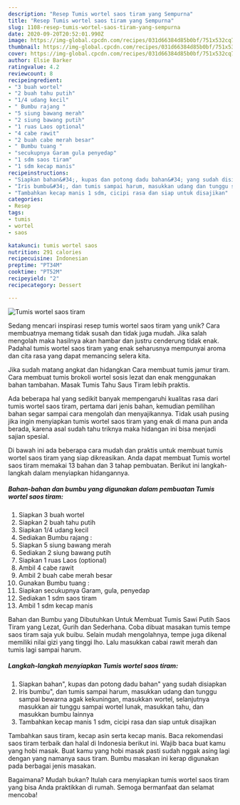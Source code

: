 ```yaml
---
description: "Resep Tumis wortel saos tiram yang Sempurna"
title: "Resep Tumis wortel saos tiram yang Sempurna"
slug: 1108-resep-tumis-wortel-saos-tiram-yang-sempurna
date: 2020-09-20T20:52:01.990Z
image: https://img-global.cpcdn.com/recipes/031d66384d85b0bf/751x532cq70/tumis-wortel-saos-tiram-foto-resep-utama.jpg
thumbnail: https://img-global.cpcdn.com/recipes/031d66384d85b0bf/751x532cq70/tumis-wortel-saos-tiram-foto-resep-utama.jpg
cover: https://img-global.cpcdn.com/recipes/031d66384d85b0bf/751x532cq70/tumis-wortel-saos-tiram-foto-resep-utama.jpg
author: Elsie Barker
ratingvalue: 4.2
reviewcount: 8
recipeingredient:
- "3 buah wortel"
- "2 buah tahu putih"
- "1/4 udang kecil"
- " Bumbu rajang "
- "5 siung bawang merah"
- "2 siung bawang putih"
- "1 ruas Laos optional"
- "4 cabe rawit"
- "2 buah cabe merah besar"
- " Bumbu tuang "
- "secukupnya Garam gula penyedap"
- "1 sdm saos tiram"
- "1 sdm kecap manis"
recipeinstructions:
- "Siapkan bahan&#34;, kupas dan potong dadu bahan&#34; yang sudah disiapkan"
- "Iris bumbu&#34;, dan tumis sampai harum, masukkan udang dan tunggu sampai bewarna agak kekuningan, masukkan wortel, selanjutnya masukkan air tunggu sampai wortel lunak, masukkan tahu, dan masukkan bumbu lainnya"
- "Tambahkan kecap manis 1 sdm, cicipi rasa dan siap untuk disajikan"
categories:
- Resep
tags:
- tumis
- wortel
- saos

katakunci: tumis wortel saos 
nutrition: 291 calories
recipecuisine: Indonesian
preptime: "PT34M"
cooktime: "PT52M"
recipeyield: "2"
recipecategory: Dessert

---
```



![Tumis wortel saos tiram](https://img-global.cpcdn.com/recipes/031d66384d85b0bf/751x532cq70/tumis-wortel-saos-tiram-foto-resep-utama.jpg)

Sedang mencari inspirasi resep tumis wortel saos tiram yang unik? Cara membuatnya memang tidak susah dan tidak juga mudah. Jika salah mengolah maka hasilnya akan hambar dan justru cenderung tidak enak. Padahal tumis wortel saos tiram yang enak seharusnya mempunyai aroma dan cita rasa yang dapat memancing selera kita.

Jika sudah matang angkat dan hidangkan Cara membuat tumis jamur tiram. Cara membuat tumis brokoli wortel sosis lezat dan enak menggunakan bahan tambahan. Masak Tumis Tahu Saus Tiram lebih praktis.

Ada beberapa hal yang sedikit banyak mempengaruhi kualitas rasa dari tumis wortel saos tiram, pertama dari jenis bahan, kemudian pemilihan bahan segar sampai cara mengolah dan menyajikannya. Tidak usah pusing jika ingin menyiapkan tumis wortel saos tiram yang enak di mana pun anda berada, karena asal sudah tahu triknya maka hidangan ini bisa menjadi sajian spesial.


Di bawah ini ada beberapa cara mudah dan praktis untuk membuat tumis wortel saos tiram yang siap dikreasikan. Anda dapat membuat Tumis wortel saos tiram memakai 13 bahan dan 3 tahap pembuatan. Berikut ini langkah-langkah dalam menyiapkan hidangannya.

<!--inarticleads1-->

##### Bahan-bahan dan bumbu yang digunakan dalam pembuatan Tumis wortel saos tiram:

1. Siapkan 3 buah wortel
1. Siapkan 2 buah tahu putih
1. Siapkan 1/4 udang kecil
1. Sediakan  Bumbu rajang :
1. Siapkan 5 siung bawang merah
1. Sediakan 2 siung bawang putih
1. Siapkan 1 ruas Laos (optional)
1. Ambil 4 cabe rawit
1. Ambil 2 buah cabe merah besar
1. Gunakan  Bumbu tuang :
1. Siapkan secukupnya Garam, gula, penyedap
1. Sediakan 1 sdm saos tiram
1. Ambil 1 sdm kecap manis


Bahan dan Bumbu yang Dibutuhkan Untuk Membuat Tumis Sawi Putih Saos Tiram yang Lezat, Gurih dan Sederhana. Coba dibuat masakan tumis tempe saos tiram saja yuk buibu. Selain mudah mengolahnya, tempe juga dikenal memiliki nilai gizi yang tinggi lho. Lalu masukkan cabai rawit merah dan tumis lagi sampai harum. 

<!--inarticleads2-->

##### Langkah-langkah menyiapkan Tumis wortel saos tiram:

1. Siapkan bahan&#34;, kupas dan potong dadu bahan&#34; yang sudah disiapkan
1. Iris bumbu&#34;, dan tumis sampai harum, masukkan udang dan tunggu sampai bewarna agak kekuningan, masukkan wortel, selanjutnya masukkan air tunggu sampai wortel lunak, masukkan tahu, dan masukkan bumbu lainnya
1. Tambahkan kecap manis 1 sdm, cicipi rasa dan siap untuk disajikan


Tambahkan saus tiram, kecap asin serta kecap manis. Baca rekomendasi saos tiram terbaik dan halal di Indonesia berikut ini. Wajib baca buat kamu yang hobi masak. Buat kamu yang hobi masak pasti sudah nggak asing lagi dengan yang namanya saus tiram. Bumbu masakan ini kerap digunakan pada berbagai jenis masakan. 

Bagaimana? Mudah bukan? Itulah cara menyiapkan tumis wortel saos tiram yang bisa Anda praktikkan di rumah. Semoga bermanfaat dan selamat mencoba!

